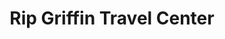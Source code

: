---
title: "Rip Griffin Travel Center"
url: /idalou/rip-griffin-travel-center/
shop: Lebensmittel
---